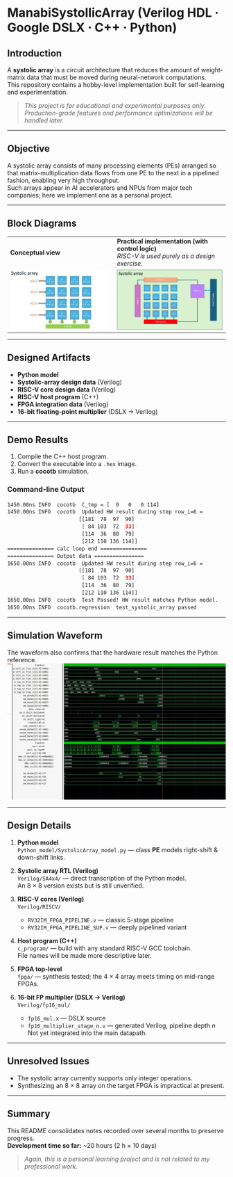 # ManabiSystollicArray (Verilog HDL · Google DSLX · C++ · Python)

## Introduction
A **systolic array** is a circuit architecture that reduces the amount of weight-matrix data that must be moved during neural-network computations.  
This repository contains a hobby-level implementation built for self-learning and experimentation.

> *This project is for educational and experimental purposes only. Production-grade features and performance optimizations will be handled later.*

---

## Objective
A systolic array consists of many processing elements (PEs) arranged so that matrix-multiplication data flows from one PE to the next in a pipelined fashion, enabling very high throughput.  
Such arrays appear in AI accelerators and NPUs from major tech companies; here we implement one as a personal project.

---

## Block Diagrams
| | |
|---|---|
| **Conceptual view** | **Practical implementation (with control logic)**<br>*RISC-V is used purely as a design exercise.* |
| <img src="https://github.com/rmbmp717/ManabiSystolicArray/blob/main/image/SA_zu.jpg?raw=true" alt="Conceptual Array" width="300"/> | <img src="https://github.com/rmbmp717/ManabiSystolicArray/blob/main/image/SA_zu2.jpg?raw=true" alt="Practical Array" width="300"/> |

---

## Designed Artifacts
- **Python model**
- **Systolic-array design data** (Verilog)
- **RISC-V core design data** (Verilog)
- **RISC-V host program** (C++)
- **FPGA integration data** (Verilog)
- **16-bit floating-point multiplier** (DSLX → Verilog)

---

## Demo Results
1. Compile the C++ host program.  
2. Convert the executable into a `.hex` image.  
3. Run a **cocotb** simulation.

### Command-line Output
```bash
1450.00ns INFO  cocotb  C_tmp = [  0   0   0 114]
1450.00ns INFO  cocotb  Updated HW result during step row_i=6 =
                       [[181  78  97  90]
                        [ 84 103  72  33]
                        [114  36  80  79]
                        [212 110 136 114]]
=============== calc loop end ===============
=============== Output data ================
1650.00ns INFO  cocotb  Updated HW result during step row_i=6 =
                       [[181  78  97  90]
                        [ 84 103  72  33]
                        [114  36  80  79]
                        [212 110 136 114]]
1650.00ns INFO  cocotb  Test Passed! HW result matches Python model.
1650.00ns INFO  cocotb.regression  test_systolic_array passed
```

---

## Simulation Waveform
The waveform also confirms that the hardware result matches the Python reference.  
![Simulation Waveform](https://github.com/rmbmp717/ManabiSystolicArray/blob/main/image/SA_wave.jpg?raw=true)

---

## Design Details
1. **Python model**  
   `Python_model/SystolicArray_model.py` — class **PE** models right-shift & down-shift links.

2. **Systolic array RTL (Verilog)**  
   `Verilog/SA4x4/` — direct transcription of the Python model.  
   An 8 × 8 version exists but is still unverified.

3. **RISC-V cores (Verilog)**  
   `Verilog/RISCV/`  
   - `RV32IM_FPGA_PIPELINE.v` — classic 5-stage pipeline  
   - `RV32IM_FPGA_PIPELINE_SUP.v` — deeply pipelined variant

4. **Host program (C++)**  
   `c_program/` — build with any standard RISC-V GCC toolchain.  
   File names will be made more descriptive later.

5. **FPGA top-level**  
   `fpga/` — synthesis tested; the 4 × 4 array meets timing on mid-range FPGAs.

6. **16-bit FP multiplier (DSLX → Verilog)**  
   `Verilog/fp16_mul/`  
   - `fp16_mul.x` — DSLX source  
   - `fp16_multiplier_stage_n.v` — generated Verilog, pipeline depth *n*  
   Not yet integrated into the main datapath.

---

## Unresolved Issues
- The systolic array currently supports only integer operations.  
- Synthesizing an 8 × 8 array on the target FPGA is impractical at present.

---

## Summary
This README consolidates notes recorded over several months to preserve progress.  
**Development time so far:** ~20 hours (2 h × 10 days)

> *Again, this is a personal learning project and is not related to my professional work.*
